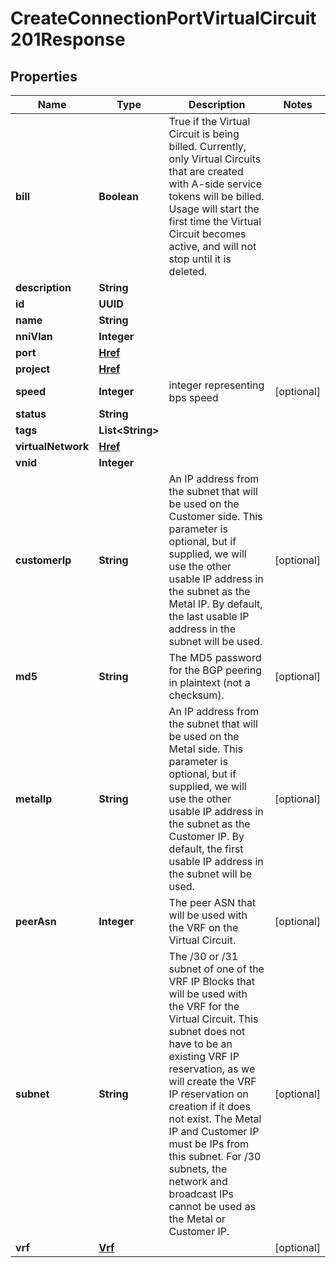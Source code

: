 

# CreateConnectionPortVirtualCircuit201Response


## Properties

| Name | Type | Description | Notes |
|------------ | ------------- | ------------- | -------------|
|**bill** | **Boolean** | True if the Virtual Circuit is being billed. Currently, only Virtual Circuits that are created with A-side service tokens will be billed. Usage will start the first time the Virtual Circuit becomes active, and will not stop until it is deleted. |  |
|**description** | **String** |  |  |
|**id** | **UUID** |  |  |
|**name** | **String** |  |  |
|**nniVlan** | **Integer** |  |  |
|**port** | [**Href**](Href.md) |  |  |
|**project** | [**Href**](Href.md) |  |  |
|**speed** | **Integer** | integer representing bps speed |  [optional] |
|**status** | **String** |  |  |
|**tags** | **List&lt;String&gt;** |  |  |
|**virtualNetwork** | [**Href**](Href.md) |  |  |
|**vnid** | **Integer** |  |  |
|**customerIp** | **String** | An IP address from the subnet that will be used on the Customer side. This parameter is optional, but if supplied, we will use the other usable IP address in the subnet as the Metal IP. By default, the last usable IP address in the subnet will be used. |  [optional] |
|**md5** | **String** | The MD5 password for the BGP peering in plaintext (not a checksum). |  [optional] |
|**metalIp** | **String** | An IP address from the subnet that will be used on the Metal side. This parameter is optional, but if supplied, we will use the other usable IP address in the subnet as the Customer IP. By default, the first usable IP address in the subnet will be used. |  [optional] |
|**peerAsn** | **Integer** | The peer ASN that will be used with the VRF on the Virtual Circuit. |  [optional] |
|**subnet** | **String** | The /30 or /31 subnet of one of the VRF IP Blocks that will be used with the VRF for the Virtual Circuit. This subnet does not have to be an existing VRF IP reservation, as we will create the VRF IP reservation on creation if it does not exist. The Metal IP and Customer IP must be IPs from this subnet. For /30 subnets, the network and broadcast IPs cannot be used as the Metal or Customer IP. |  [optional] |
|**vrf** | [**Vrf**](Vrf.md) |  |  [optional] |



